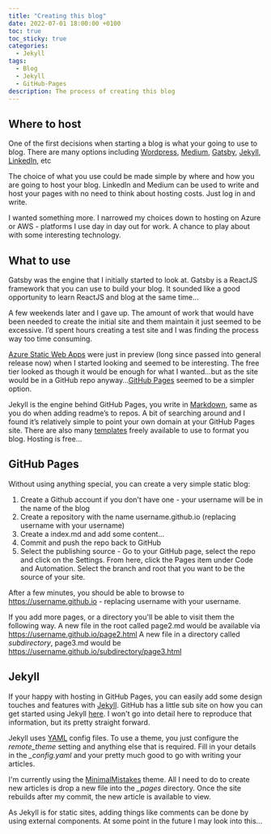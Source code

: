 ```yaml
---
title: "Creating this blog"
date: 2022-07-01 18:00:00 +0100
toc: true
toc_sticky: true
categories:
  - Jekyll
tags:
  - Blog
  - Jekyll
  - GitHub-Pages
description: The process of creating this blog
---
```


## Where to host
One of the first decisions when starting a blog is what your going to use to blog. There are many options including [Wordpress](https://wordpress.com/), [Medium](https://medium.com/), [Gatsby](https://www.gatsbyjs.com/), [Jekyll](https://jekyllrb.com/), [LinkedIn](https://uk.linkedin.com/), etc

The choice of what you use could be made simple by where and how you are going to host your blog. LinkedIn and Medium can be used to write and host your pages with no need to think about hosting costs. Just log in and write.

I wanted something more. I narrowed my choices down to hosting on Azure or AWS - platforms I use day in day out for work. A chance to play about with some interesting technology.

## What to use
Gatsby was the engine that I initially started to look at. Gatsby is a ReactJS framework that you can use to build your blog. It sounded like a good opportunity to learn ReactJS and blog at the same time…

A few weekends later and I gave up. The amount of work that would have been needed to create the initial site and them maintain it just seemed to be excessive. I’d spent hours creating a test site and I was finding the process way too time consuming.

[Azure Static Web Apps](https://azure.microsoft.com/en-us/services/app-service/static/#overview) were just in preview (long since passed into general release now) when I started looking and seemed to be interesting. The free tier looked as though it would be enough for what I wanted...but as the site would be in a GitHub repo anyway...[GitHub Pages](https://pages.github.com/) seemed to be a simpler option. 

Jekyll is the engine behind GitHub Pages, you write in [Markdown](https://www.markdownguide.org/basic-syntax/), same as you do when adding readme’s to repos. A bit of searching around and I found it’s relatively simple to point your own domain at your GitHub Pages site. There are also many [templates](https://jekyllthemes.io/free) freely available to use to format you blog. Hosting is free…

## GitHub Pages
Without using anything special, you can create a very simple static blog:
1. Create a Github account if you don't have one - your username will be in the name of the blog
2. Create a repository with the name username.github.io (replacing username with your username)
3. Create a index.md and add some content...
4. Commit and push the repo back to GitHub
5. Select the publishing source - Go to your GitHub page, select the repo and click on the Settings. From here, click the Pages item under Code and Automation. Select the branch and root that you want to be the source of your site. 

After a few minutes, you should be able to browse to https://username.github.io - replacing username with your username.

If you add more pages, or a directory you'll be able to visit them the following way.
A new file in the root called page2.md would be available via https://username.github.io/page2.html
A new file in a directory called *subdirectory*, page3.md would be https://username.github.io/subdirectory/page3.html

## Jekyll
If your happy with hosting in GitHub Pages, you can easily add some design touches and features with [Jekyll](https://jekyllrb.com/). GitHub has a little sub site on how you can get started using Jekyll [here](https://docs.github.com/en/pages/setting-up-a-github-pages-site-with-jekyll/about-github-pages-and-jekyll). I won't go into detail here to reproduce that information, but its pretty straight forward.

Jekyll uses [YAML](https://yaml.org/) config files. To use a theme, you just configure the *remote_theme* setting and anything else that is required. Fill in your details in the *_config.yaml* and your pretty much good to go with writing your articles.

I'm currently using the [MinimalMistakes](https://mmistakes.github.io/minimal-mistakes/) theme. All I need to do to create new articles is drop a new file into the *_pages* directory. Once the site rebuilds after my commit, the new article is available to view.

As Jekyll is for static sites, adding things like comments can be done by using external components. At some point in the future I may look into this...
